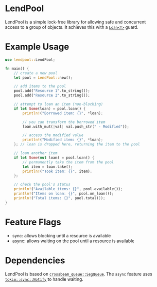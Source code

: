 # LendPool

LendPool is a simple lock-free library for allowing safe and concurrent access to a group of objects. 
It achieves this with a [`Loan<T>`](https://docs.rs/lendpool/latest/struct.Notify.html) guard. 

# Example Usage
```rust
use lendpool::LendPool;

fn main() {
    // create a new pool
    let pool = LendPool::new();

    // add items to the pool
    pool.add("Resource 1".to_string());
    pool.add("Resource 2".to_string());

    // attempt to loan an item (non-blocking)
    if let Some(loan) = pool.loan() {
        println!("Borrowed item: {}", *loan);

        // you can transform the borrowed item
        loan.with_mut(|val| val.push_str(" - Modified"));

        // access the modified value
        println!("Modified item: {}", *loan);
    }; // loan is dropped here, returning the item to the pool

    // loan another item
    if let Some(mut loan) = pool.loan() {
        // permanently take the item from the pool
        let item = loan.take();
        println!("Took item: {}", item);
    };

    // check the pool's status
    println!("Available items: {}", pool.available());
    println!("Items on loan: {}", pool.on_loan());
    println!("Total items: {}", pool.total());
}
```

# Feature Flags
- sync: allows blocking until a resource is available
- async: allows waiting on the pool until a resource is available


# Dependencies
LendPool is based on [`crossbeam_queue::SegQueue`](https://docs.rs/crossbeam/latest/crossbeam/queue/struct.SegQueue.html).
The `async` feature uses [`tokio::sync::Notify`](https://docs.rs/tokio/latest/tokio/sync/struct.Notify.html) to handle waiting.


